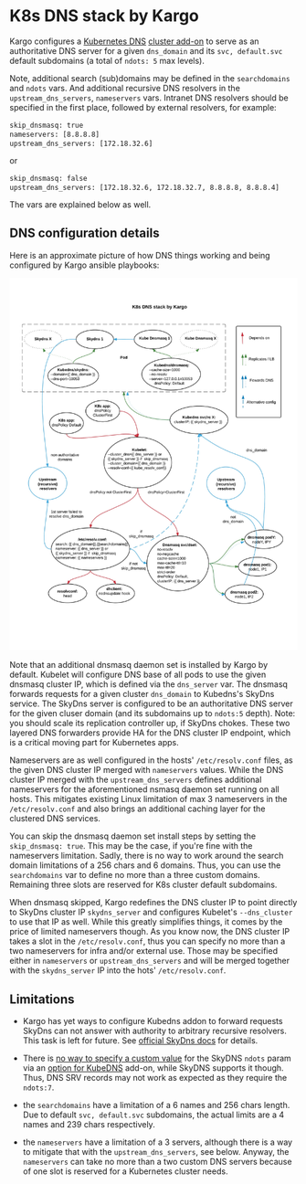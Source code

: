 K8s DNS stack by Kargo
======================

Kargo configures a [Kubernetes DNS](http://kubernetes.io/docs/admin/dns/)
[cluster add-on](http://releases.k8s.io/master/cluster/addons/README.md)
to serve as an authoritative DNS server for a given ``dns_domain`` and its
``svc, default.svc`` default subdomains (a total of ``ndots: 5`` max levels).

Note, additional search (sub)domains may be defined in the ``searchdomains``
and ``ndots`` vars. And additional recursive DNS resolvers in the `` upstream_dns_servers``,
``nameservers`` vars. Intranet DNS resolvers should be specified in the first
place, followed by external resolvers, for example:

```
skip_dnsmasq: true
nameservers: [8.8.8.8]
upstream_dns_servers: [172.18.32.6]
```
or
```
skip_dnsmasq: false
upstream_dns_servers: [172.18.32.6, 172.18.32.7, 8.8.8.8, 8.8.8.4]
```
The vars are explained below as well.

DNS configuration details
-------------------------

Here is an approximate picture of how DNS things working and
being configured by Kargo ansible playbooks:

![Image](figures/dns.jpeg?raw=true)

Note that an additional dnsmasq daemon set is installed by Kargo
by default. Kubelet will configure DNS base of all pods to use the
given dnsmasq cluster IP, which is defined via the ``dns_server`` var.
The dnsmasq forwards requests for a given cluster ``dns_domain`` to
Kubedns's SkyDns service. The SkyDns server is configured to be an
authoritative DNS server for the given cluser domain (and its subdomains
up to ``ndots:5`` depth). Note: you should scale its replication controller
up, if SkyDns chokes. These two layered DNS forwarders provide HA for the
DNS cluster IP endpoint, which is a critical moving part for Kubernetes apps.

Nameservers are as well configured in the hosts' ``/etc/resolv.conf`` files,
as the given DNS cluster IP merged with ``nameservers`` values. While the
DNS cluster IP merged with the ``upstream_dns_servers`` defines additional
nameservers for the aforementioned nsmasq daemon set running on all hosts.
This mitigates existing Linux limitation of max 3 nameservers in the
``/etc/resolv.conf`` and also brings an additional caching layer for the
clustered DNS services.

You can skip the dnsmasq daemon set install steps by setting the
``skip_dnsmasq: true``. This may be the case, if you're fine with
the nameservers limitation. Sadly, there is no way to work around the
search domain limitations of a 256 chars and 6 domains. Thus, you can
use the ``searchdomains`` var to define no more than a three custom domains.
Remaining three slots are reserved for K8s cluster default subdomains.

When dnsmasq skipped, Kargo redefines the DNS cluster IP to point directly
to SkyDns cluster IP ``skydns_server`` and configures Kubelet's
``--dns_cluster`` to use that IP as well. While this greatly simplifies
things, it comes by the price of limited nameservers though. As you know now,
the DNS cluster IP takes a slot in the ``/etc/resolv.conf``, thus you can
specify no more than a two nameservers for infra and/or external use.
Those may be specified either in ``nameservers`` or ``upstream_dns_servers``
and will be merged together with the ``skydns_server`` IP into the hots'
``/etc/resolv.conf``.

Limitations
-----------

* Kargo has yet ways to configure Kubedns addon to forward requests SkyDns can
  not answer with authority to arbitrary recursive resolvers. This task is left
  for future. See [official SkyDns docs](https://github.com/skynetservices/skydns)
  for details.

* There is
  [no way to specify a custom value](https://github.com/kubernetes/kubernetes/issues/33554)
  for the SkyDNS ``ndots`` param via an
  [option for KubeDNS](https://github.com/kubernetes/kubernetes/blob/master/cmd/kube-dns/app/options/options.go)
  add-on, while SkyDNS supports it though. Thus, DNS SRV records may not work
  as expected as they require the ``ndots:7``.

* the ``searchdomains`` have a limitation of a 6 names and 256 chars
  length. Due to default ``svc, default.svc`` subdomains, the actual
  limits are a 4 names and 239 chars respectively.

* the ``nameservers`` have a limitation of a 3 servers, although there
  is a way to mitigate that with the ``upstream_dns_servers``,
  see below. Anyway, the ``nameservers`` can take no more than a two
  custom DNS servers because of one slot is reserved for a Kubernetes
  cluster needs.
